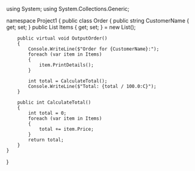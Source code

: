 using System;
using System.Collections.Generic;

namespace Project1
{
    public class Order
    {
        public string CustomerName { get; set; }
        public List<FoodItem> Items { get; set; } = new List<FoodItem>();

        public virtual void OutputOrder()
        {
            Console.WriteLine($"Order for {CustomerName}:");
            foreach (var item in Items)
            {
                item.PrintDetails();
            }

            int total = CalculateTotal();
            Console.WriteLine($"Total: {total / 100.0:C}");
        }

        public int CalculateTotal()
        {
            int total = 0;
            foreach (var item in Items)
            {
                total += item.Price;
            }
            return total;
        }
    }
}